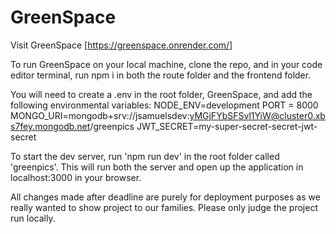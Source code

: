 # GreenSpace

Visit GreenSpace [https://greenspace.onrender.com/]

To run GreenSpace on your local machine, clone the repo, and in your code editor terminal, run npm i in both the route folder and the frontend folder.

You will need to create a .env in the root folder, GreenSpace, and add the following environmental variables:
NODE_ENV=development
PORT = 8000
MONGO_URI=mongodb+srv://jsamuelsdev:yMGjFYbSFSvl1YiW@cluster0.xbs7fey.mongodb.net/greenpics
JWT_SECRET=my-super-secret-secret-jwt-secret

To start the dev server, run 'npm run dev' in the root folder called 'greenpics'. This will run both the server and open up the application in localhost:3000 in your browser.

All changes made after deadline are purely for deployment purposes as we really wanted to show project to our families. Please only judge the project run locally.
